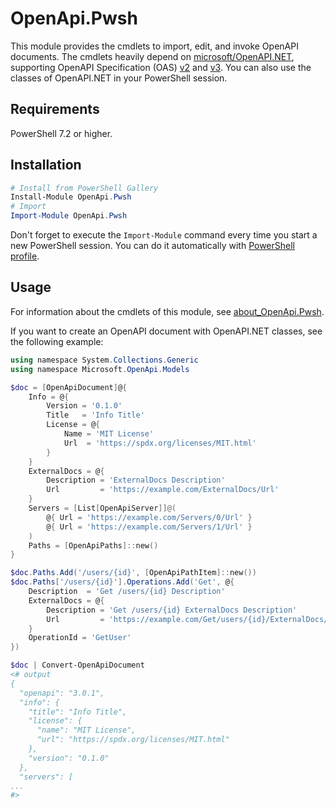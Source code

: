 # OpenApi.Pwsh

This module provides the cmdlets to import, edit, and invoke OpenAPI documents.
The cmdlets heavily depend on [microsoft/OpenAPI.NET](https://github.com/microsoft/OpenAPI.NET), supporting OpenAPI Specification (OAS) [v2](https://spec.openapis.org/oas/v2.0) and [v3](https://spec.openapis.org/oas/v3.0.0).
You can also use the classes of OpenAPI.NET in your PowerShell session.

## Requirements

PowerShell 7.2 or higher.

## Installation

```powershell
# Install from PowerShell Gallery
Install-Module OpenApi.Pwsh
# Import
Import-Module OpenApi.Pwsh
```

Don't forget to execute the `Import-Module` command every time you start a new PowerShell session.
You can do it automatically with [PowerShell profile](https://learn.microsoft.com/powershell/module/microsoft.powershell.core/about/about_profiles).

## Usage

For information about the cmdlets of this module, see [about_OpenApi.Pwsh](https://github.com/matt9ucci/about_OpenApi.Pwsh).

If you want to create an OpenAPI document with OpenAPI.NET classes, see the following example:

```powershell
using namespace System.Collections.Generic
using namespace Microsoft.OpenApi.Models

$doc = [OpenApiDocument]@{
	Info = @{
		Version = '0.1.0'
		Title   = 'Info Title'
		License = @{
			Name = 'MIT License'
			Url  = 'https://spdx.org/licenses/MIT.html'
		}
	}
	ExternalDocs = @{
		Description = 'ExternalDocs Description'
		Url         = 'https://example.com/ExternalDocs/Url'
	}
	Servers = [List[OpenApiServer]]@(
		@{ Url = 'https://example.com/Servers/0/Url' }
		@{ Url = 'https://example.com/Servers/1/Url' }
	)
	Paths = [OpenApiPaths]::new()
}

$doc.Paths.Add('/users/{id}', [OpenApiPathItem]::new())
$doc.Paths['/users/{id}'].Operations.Add('Get', @{
	Description  = 'Get /users/{id} Description'
	ExternalDocs = @{
		Description = 'Get /users/{id} ExternalDocs Description'
		Url         = 'https://example.com/Get/users/{id}/ExternalDocs/Url'
	}
	OperationId = 'GetUser'
})

$doc | Convert-OpenApiDocument
<# output
{
  "openapi": "3.0.1",
  "info": {
    "title": "Info Title",
    "license": {
      "name": "MIT License",
      "url": "https://spdx.org/licenses/MIT.html"
    },
    "version": "0.1.0"
  },
  "servers": [
...
#>
```
